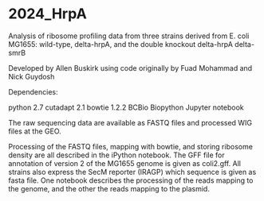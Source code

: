# 2024_HrpA

Analysis of ribosome profiling data from three strains derived from E. coli MG1655: wild-type, delta-hrpA, and the double knockout delta-hrpA delta-smrB

Developed by Allen Buskirk using code originally by Fuad Mohammad and Nick Guydosh

Dependencies:

python 2.7
cutadapt 2.1
bowtie 1.2.2
BCBio 
Biopython
Jupyter notebook


The raw sequencing data are available as FASTQ files and processed WIG files at the GEO.

Processing of the FASTQ files, mapping with bowtie, and storing ribosome density are all described in the iPython notebook. The GFF file for annotation of version 2 of the MG1655 genome is given as coli2.gff. All strains also express the SecM reporter (IRAGP) which sequence is given as fasta file. One notebook describes the processing of the reads mapping to the genome, and the other the reads mapping to the plasmid. 

